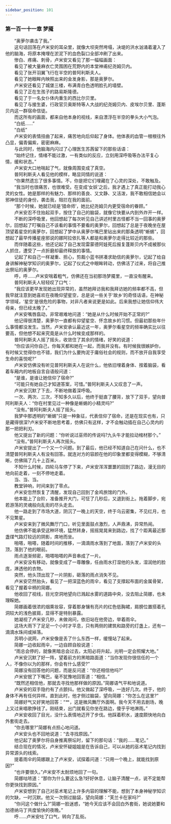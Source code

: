 ```yaml
---
sidebar_position: 101
---
```

### 第一百一十一章 梦魇  


　　“奥萝尔袭击了我。”  
　　这句话回荡在卢米安的耳朵里，就像大坝突然垮塌，决堤的洪水汹涌着灌入了他的脑海，将原本掩埋在淤泥下的血色裂口全部冲刷了出来。  
　　惨白、疼痛、刺骨，卢米安又看见了那一幅幅画面：  
　　看见了被大量麻衣亡灵围困在荒野内的本堂神甫纪尧姆贝内。  
　　看见了张开羽翼飞行在半空的普阿利斯夫人。  
　　看见了她眼眸内映照出来的金发身影，那是奥萝尔。  
　　卢米安还看见了城堡三楼，布满青白色透明脸孔的墙壁。  
　　看见了正在生孩子的路易斯隆德。  
　　看见了于一名女仆体内重生的西比尔贝里。  
　　看见了与接生婆，行政官贝奥斯特等人大战的纪尧姆贝内、皮埃尔贝里、蓬斯贝内这一群宿命信徒。  
　　而这所有的画面，都来自他本身的视线，来自漂浮在半空的拳头大小气泡。  
　　“白纸……”  
　　“白纸”  
　　卢米安的表情扭曲了起来，痛苦地向后仰起了身体。他体表的血管一根根往外凸显，偏青偏紫，密密麻麻。  
　　与此同时，他脑海内闪过了心理医生苏茜留下的那些话语：  
　　“始终记住，情绪不能过激，一有类似的反应，立刻用深呼吸等办法平复心情，缓和状态。”  
　　卢米安大口地喘起了气，就像周围变成了真空。  
　　普阿利斯夫人看见他的模样，略显同情的说道：  
　　“你果然遗忘了很多事情。不，你是把它们埋藏在了心灵的深处，不敢触及。  
　　“我当时也很痛苦，也很难受。在变成‘女妖’之后，我才遇上了真正能打动我心灵的女性。她是那样的有魅力、那样的善良、又文静、又活泼，我不敢相信她会以邪神信徒的身份，袭击我，阻拦在我的面前。  
　　“那个时候，她就已经是‘猎命师’，她比纪尧姆贝内更受宿命的眷顾。”  
　　卢米安忍不住抬起双手，按住了自己的脑袋，就像它快要从内到外炸开一样。  
　　不断的深呼吸里，他回想起了每次听见自己讲述村里古怪都不当一回事的奥萝尔，回想起了叮嘱自己不该看的事情不要看的奥萝尔，回想起了总是于夜晚坐在屋顶望着星空的奥萝尔，回想起了梦中从奥萝尔嘴巴里钻出来的那条透明“蜥蜴”，回想起了最早传播星座邪说的娜阿拉依扎等人都是和奥萝尔走得比较近的那些。  
　　而伴随着这些，他还记起了自己发现雷蒙德阿娃死后报复蓬斯贝内不成被那伙人抓住，遭受了一点折磨却最终释放的事情。  
　　记起了和自己一样凝重、担心，剪裁小蓝书拼凑求助信的奥萝尔，记起了给自身讲解神秘学知识的奥萝尔，记起了仪式之中眼眸转动，仿佛活了过来，将自己推出祭坛的奥萝尔。  
　　呼，呼……卢米安喘着粗气，仿佛还在当初那场梦魇里，一直没有醒来。  
　　普阿利斯夫人轻轻叹了口气：  
　　“我应该更早发现她出现异常的，虽然她拜访我和我拜访她的频率都不高，但我早就注意到她喜欢在夜晚仰望星空，总是说一些关于‘故乡’的奇怪话语，在神秘学领域，‘星空’是很危险的事物，对非凡者来说更是如此。后来我想让她信仰伟大母亲，但已经太晚了。”  
　　卢米安嘴唇翕动，非常艰难地问道：“她是从什么时候开始不正常的?”  
　　他记得很清楚，奥萝尔一直都有仰望星空、怀念故乡的习惯。但最初那些年什么事情都没发生。当然，卢米安承认最近这一年，奥萝尔看星空的频率确实比以往要高，但他想不起来究竟是从什么时候变成那样的。  
　　普阿利斯夫人摇了摇头，收敛住了其余的情绪，好笑的说道：  
　　“你应该问你自己，你每天都和她在一起，而我并没有。有时候我很嫉妒你，有时候又觉得你也不错，我们为什么要拘泥于庸俗社会的规则，而不放开自我享受生命的喜悦呢?”  
　　卢米安仿佛没有听见普阿利斯夫人在说什么，他依旧埋着身体、按着脑袋，看着车厢内的地板自言自语般问道：  
　　“是谁，是谁让她信仰了宿命?”  
　　“可能只有她自己才知道答案，可惜。”普阿利斯夫人又叹息了一声。  
　　卢米安沉默了下去，不断地做着深呼吸。  
　　一次、两次、三次，不知多久以后，他终于挺直了腰背，放下了双手，望向普阿利斯夫人：“你在村里见过一种像是蜥蜴的小精灵吗?”  
　　“没有。”普阿利斯夫人摇了摇头。  
　　我梦中那透明的“蜥蜴”只是一种象征，代表信仰了宿命，还是在现实也有，只是藏得很深?卢米安不断地思考着，仿佛只有这样，才不会触动插在自己心灵内的那一把把利刃。  
　　他又提出了新的问题：“你听说过巫师的传说吗?九头牛才能拉动棺材那个。”  
　　“没有。”普阿利斯夫人再次摇头。  
　　卢米安提出了一个又一个问题。到了最后，他已经不知道自己在问什么，也不清楚普阿利斯夫人有没有回答。就连对方的容颜在他的印象里都变得模糊，不够清晰，仿佛隔了几十上百米。  
　　不知什么时候，四轮马车停了下来，卢米安浑浑噩噩的回到了路边，漫无目的地向前走着，一刻不停地走着。  
　　当、当、当。  
　　教堂钟响，时间来到了零点。  
　　卢米安忽然恢复了清醒，发现自己回到了金鸡旅馆的门外。  
　　他本能上了台阶，准备推开大门，可怔了几秒后，又退到街上。拖着脚步，宛若游荡的灵魂般向乱街的尽头走去。  
　　他一路走到了市场大道，阴沉了一晚上的天空，终于乌云密集，不见红月，也不见繁星。  
　　卢米安来到了微风舞厅门口，听见里面鼓点激烈，人声鼎沸，异常热闹。  
　　他仿佛不能承受这种环境，猛然转身，摇摇晃晃来到路边，找了个距离最近那盏煤气路灯较远的阴影，席地而坐。  
　　啪嗒，啪嗒，随着时间的推移，一滴滴雨水落到了地面，落到了卢米安的头顶，落到了他的眼前。  
　　雨点逐渐频密，啪嗒啪嗒的声音串成了一片。  
　　卢米安没有移动，就像变成了一尊雕像，任由雨水打湿他的头发，湿润他的脸庞，淋透他的衣物。  
　　突然，他头顶出现了一片阴影，砸落的雨点消失不见。  
　　卢米安茫然抬头，看见了一把深蓝色的雨伞，看见了支撑起布面的金属骨架，看见了握着伞柄的简娜。  
　　他收回了视线，目光空洞地望向已溅起水雾的道路中央，没去阻止简娜，也未理睬她。  
　　简娜画着很浓的烟熏妆容，穿着那身镶有亮片的红色低胸裙，肩膀位置搭着孔洞较大的浅色披肩，显得不是特别暴露。  
　　她凝视了卢米安几秒，未做询问，依旧站在他旁边，举着雨伞。  
　　这场大雨下了足足一个小时才平息，只有两侧的建筑和路旁的灯盏上，还有一滴滴水珠间或掉落。  
　　苏明小说网，卢米安像是丢了什么东西一样，缓慢站了起来。  
　　简娜一边收起雨伞，一边自顾自般说道：  
　　“雨总会停的，就像黑暗总会过去，太阳必将升起，光明一定会照耀大地。”  
　　卢米安沉默了好一阵，望着前方的黑暗路面道：“当你发现你很信任的一个人，不像你以为的那样，你会有什么感受?”  
　　简娜没有回答他的问题，而是反问道：“你还相信他吗?”  
　　卢米安抿了下嘴巴，毫不犹豫地回答道：“相信。”  
　　“既然还相信他，那就去寻找他那样做的原因。”简娜语气平和地说道。  
　　卢米安的双手隐约有了点颤抖。他又做起了深呼吸，一连好几次。终于，他的身体不再有任何异样。直到此时，他才侧过脑袋，望向简娜：“你怎么在这里?”  
　　简娜好气又好笑地回答：“艹，这是微风舞厅外面啊。我今天不用去剧场，晚上又过来唱歌挣钱了。刚结束，出门就看见你坐在路边，傻乎乎地淋雨。”  
　　卢米安收回了目光，没什么表情地迈开了步伐。他踩着积水，速度颇快地向白外套街走去。  
　　“你去哪里?”简娜有点担心地问道。  
　　卢米安头也不回地说道：“去寻找原因。”  
　　他记起了奥萝尔将自身推离祭坛时，留下的那句话：“我的……笔记。”  
　　结合现在的情况，卢米安怀疑姐姐是在告诉自己，可以从她的巫术笔记内找到异常源头的线索。  
　　提着雨伞的简娜跟上了卢米安，试探着问道：“只用一个晚上，就能找到原因?”  
　　“也许要很久。”卢米安不太耐烦地回了一句。  
　　简娜咕哝道：“那你为什么要这么急?好好休息，让脑子清醒一点，说不定能帮你更快找到原因。”  
　　卢米安想到了自己对巫术笔记上许多内容的理解不能，想到了本身神秘学知识的欠缺，一时沉默。他又一次侧过脑袋，望向简娜：“芙兰卡在家吗?”  
　　“你问这个做什么?”简娜一脸迷惑，“她今天应该不会回白外套街，她说她要和加德纳马丁共度愉快的夜晚。”  
　　呼……卢米安吐了口气，转向了乱街。  
